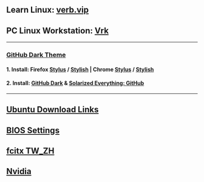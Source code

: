 ## Learn Linux: [verb.vip](https://github.com/inkVerb/VIP)
## PC Linux Workstation: [Vrk](https://github.com/inkVerb/vrk)
___
### [GitHub Dark Theme](https://github.com/StylishThemes/GitHub-Dark)
#### 1. Install: Firefox [Stylus](https://userstyles.org/styles/37035/github-dark) / [Stylish](https://addons.mozilla.org/en-US/firefox/addon/stylish/) | Chrome [Stylus](https://chrome.google.com/webstore/detail/stylus/clngdbkpkpeebahjckkjfobafhncgmne) / [Stylish](https://chrome.google.com/webstore/detail/stylish-custom-themes-for/fjnbnpbmkenffdnngjfgmeleoegfcffe)
#### 2. Install: [GitHub Dark](https://userstyles.org/styles/37035/github-dark) & [Solarized Everything: GitHub](https://userstyles.org/styles/127328/solarized-everything-github)
___
## [Ubuntu Download Links](https://github.com/inkVerb/Vubuntu-info/blob/master/verbs/UbuntuDL.md)
## [BIOS Settings](https://github.com/inkVerb/Vubuntu-info/blob/master/verbs/install-BIOS-UEFI)
## [fcitx TW_ZH](https://github.com/inkVerb/Vubuntu-info/blob/master/verbs/fcitxTW_ZH)
## [Nvidia](https://github.com/inkVerb/Vubuntu-info/blob/master/verbs/nvidia)
